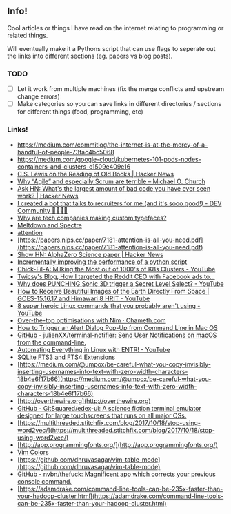 ## Info!

Cool articles or things I have read on the internet relating to programming or
related things.

Will eventually make it a Pythons script that can use flags to seperate out the
links into different sections (eg. papers vs blog posts).

### TODO
- [ ] Let it work from multiple machines (fix the merge conflicts and upstream
  change errors)
- [ ] Make categories so you can save links in different directories / sections
  for different things (food, programming, etc)

### Links!
- https://medium.com/commitlog/the-internet-is-at-the-mercy-of-a-handful-of-people-73fac4bc5068
- https://medium.com/google-cloud/kubernetes-101-pods-nodes-containers-and-clusters-c1509e409e16
- [C.S. Lewis on the Reading of Old Books | Hacker News](https://news.ycombinator.com/item?id=18592489)
- [Why “Agile” and especially Scrum are terrible – Michael O. Church](https://michaelochurch.wordpress.com/2015/06/06/why-agile-and-especially-scrum-are-terrible/)
- [Ask HN: What's the largest amount of bad code you have ever seen work? | Hacker News](https://news.ycombinator.com/item?id=18442637)
- [I created a bot that talks to recruiters for me (and it's sooo good!) - DEV Community 👩‍💻👨‍💻](https://dev.to/whokilledkevin/how-i-created-a-bot-that-talked-to-recruiters-for-me-54n5)
- [Why are tech companies making custom typefaces?](https://www.arun.is/blog/custom-typefaces/)
- [Meltdown and Spectre](https://spectreattack.com)
- [attention](attention)
- [https://papers.nips.cc/paper/7181-attention-is-all-you-need.pdf](https://papers.nips.cc/paper/7181-attention-is-all-you-need.pdf)
- [Show HN: AlphaZero Science paper | Hacker News](https://news.ycombinator.com/item?id=18620978)
- [Incrementally improving the performance of a python script](http://mycode.doesnot.run/2018/04/11/pivot/)
- [Chick-Fil-A: Milking the Most out of 1000's of K8s Clusters - YouTube](https://www.youtube.com/watch?v=8edDcy3oeUo)
- [Twicsy's Blog, How I targeted the Reddit CEO with Facebook ads to...](http://twicsy-blog.tumblr.com/post/174063770074/how-i-targeted-the-reddit-ceo-with-facebook-ads-to)
- [Why does PUNCHING Sonic 3D trigger a Secret Level Select? - YouTube](https://www.youtube.com/watch?v=i9bkKw32dGw)
- [How to Receive Beautiful Images of the Earth Directly From Space | GOES-15,16,17 and Himawari 8 HRIT - YouTube](https://www.youtube.com/watch?v=jGWFg7EDnyY)
- [8 super heroic Linux commands that you probably aren't using - YouTube](https://www.youtube.com/watch?v=Zuwa8zlfXSY)
- [Over-the-top optimisations with Nim · Chameth.com](https://chameth.com/2018/12/09/over-the-top-optimisations-in-nim/)
- [   How to Trigger an Alert Dialog Pop-Up from Command Line in Mac OS   ](http://osxdaily.com/2016/09/06/trigger-alert-dialog-mac-via-command-line/)
- [GitHub - julienXX/terminal-notifier: Send User Notifications on macOS from the command-line.](https://github.com/julienXX/terminal-notifier)
- [Automating Everything in Linux with ENTR! - YouTube](https://www.youtube.com/watch?v=9KAp_zWeI34)
- [SQLite FTS3 and FTS4 Extensions](https://sqlite.org/fts3.html)
- [https://medium.com/@umpox/be-careful-what-you-copy-invisibly-inserting-usernames-into-text-with-zero-width-characters-18b4e6f17b66](https://medium.com/@umpox/be-careful-what-you-copy-invisibly-inserting-usernames-into-text-with-zero-width-characters-18b4e6f17b66)
- [http://overthewire.org](http://overthewire.org)
- [GitHub - GitSquared/edex-ui: A science fiction terminal emulator designed for large touchscreens that runs on all major OSs.](https://github.com/GitSquared/edex-ui)
- [https://multithreaded.stitchfix.com/blog/2017/10/18/stop-using-word2vec/](https://multithreaded.stitchfix.com/blog/2017/10/18/stop-using-word2vec/)
- [http://app.programmingfonts.org/](http://app.programmingfonts.org/)
- [Vim Colors](https://vimcolors.org/)
- [https://github.com/dhruvasagar/vim-table-mode](https://github.com/dhruvasagar/vim-table-mode)
- [GitHub - nvbn/thefuck: Magnificent app which corrects your previous console command.](https://github.com/nvbn/thefuck)
- [https://adamdrake.com/command-line-tools-can-be-235x-faster-than-your-hadoop-cluster.html](https://adamdrake.com/command-line-tools-can-be-235x-faster-than-your-hadoop-cluster.html)
